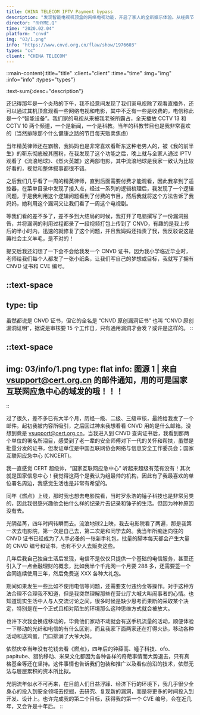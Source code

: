 ```yaml
---
title: CHINA TELECOM IPTV Payment bypass 
description: "发现智能电视机顶盒的网络电视功能，开启了家人的全新娱乐体验。从经典节目到热门电影，一应俱全。不过，发现了一个让人忍不住好奇的漏洞。利用这个小技巧，我们尽情享受了一周的节目，直到漏洞被修复，CNVD 的那份证书让我倍感荣幸。时光流逝，我回顾起四年前的梦想，感慨万分。如今，安全领域的探索已不再是我的重心，但那份热爱和期待依然存在，或许，下一个 CVE 编号就在不远的将来。"
director: "RHYME.Q"
time: "2020.02.04"
platform: "cnvd"
img: "03/1.png"
info: "https://www.cnvd.org.cn/flaw/show/1976603"
types: "cc"
client: "CHINA TELECOM"
---
```


::main-content{:title="title" :client="client" :time="time" :img="img" :info="info" :types="types"}

:text-sum{:desc="description"}

还记得那年是一个炎热的下午，我不经意间发现了我们家电视除了观看直播外，还可以通过其机顶盒观看一些网络电视和电影，其中不乏有一些是收费的，电信称此是一个“智能设备”。我们家的电视从来被我老爸所霸占，全天播放 CCTV 13 和 CCTV 10 两个频道，一个是新闻，一个是科教。当年的科教节目也是我非常喜欢的（当然排除那个什么健康之路的节目每天贩卖焦虑）

当年精英律师还在霸榜，我妈妈也是非常喜欢看靳东这种老男人的，被《我的前半生》的靳东彻底被其圈粉，在我发现了这个功能之后，晚上就与全家人通过 IPTV 观看了《流浪地球》、《烈火英雄》这两部电影，其中流浪地球是我家一致认为比较好看的，视觉和整体叙事都很不错。

之后我们几乎看了一周的精英律师，直到后面需要付费才能观看，因此我拿到了遥控器，在菜单目录中发现了接入点，经过一系列的逻辑梳理后，我发现了一个逻辑问题，于是我利用这个逻辑问题看到了付费的节目，然后我就将这个方法告诉了我妈妈，她利用这个漏洞又让我们看了一周这个电视剧。

等我们看的差不多了，差不多到大结局的时候，我打开了电脑撰写了一份漏洞报告，并将漏洞的利用过程都录了一段视频打包上传到了 CNVD，有趣的是我上传后的半小时内，迅速的就修复了这个问题，并且我妈妈还指责了我，我反驳说这是薅社会主义羊毛，是不对的！

提交后我还幻想了一下会不会给我发一个 CNVD 证书，因为我小学临近毕业时，老师给我们每个人都发了一张小纸条，让我们写自己的梦想或目标，我就写了拥有 CNVD 证书和 CVE 编号。

::text-space
---
type: tip
---
虽然都说是 CNVD 证书，但它的全名是 “CNVD 原创漏洞证书” 也叫 “CNVD 原创漏洞证明”，据说是审核要 15 个工作日，只有通用漏洞才会发？或许是这样的。
::

::text-space
---
img: 03/info/1.png
type: flat
info: 图源 1 | 来自 vsupport@cert.org.cn 的邮件通知，用的可是国家互联网应急中心的域发的哦！！！
---
::

过了很久，差不多已有大半个月，历经一级、二级、三级审核，最终给我发了一个邮件。起初我被内容所吸引，之后回过神来我想看看 CNVD 用的是什么邮箱。没想到竟是 vsupport@cert.org.cn。当我进入到 CNVD 查询证书后，我看到那两个单位的署名所泪目，感受到了老一辈的安全师傅对下一代的关怀和帮扶，虽然是批量分发的证书，但发证单位是中国互联网协会网络与信息安全工作委员会；国家互联网应急中心 (CNCERT)。

我一直感觉 CERT 超级帅，“国家互联网应急中心” 听起来超级有范有没有！其次就是国家信息中心！我觉得这两个是我认为组最帅的机构，因此有了我最喜欢的单位署名周边，我感觉生活也是非常有希望的。

同年《燃点》上线，那时我也想去电影院看，当时罗永浩的锤子科技也是非常另类的，因此我很感兴趣他会拍什么样的纪录片去记录和锤子的生活。但因为种种原因没有去。

光阴荏苒，四年时间转瞬而去。流浪地球2上映，我去电影院看了两遍，那是我第一次去电影院，第一次是自己去，第二次是和同学去的。我当年所痴迷向往的 CNVD 证书已经成为了人手必备的一张新手礼包，批量的脚本每天都会产生大量的 CNVD 编号和证书，也有不少人去贩卖这些。

几年后我自己独自生活后发现，电信不是仅仅只提供一个基础的电信服务，甚至还引入了一点金融理财的概念，比如我半个千兆网一个月要 288 多，还需要签一个合同连续使用三年，然后免费送 XXX 各种大礼包。

期间如果发生一些比如不使用电信等问题，还需要支付违约金等操作。对于这种方法合理不合理我不知道，但是我突然理解那些在营业厅大喊大叫闹事者的心情。也知道现实生活中人与人交流讨论之间，很多时候是缺少思考而果断的采取某个决定，特别是在一个正式且相对陌生的环境那么这种思维方式就会被放大。

也许下次我会换成移动的，毕竟他们家动不动就会有送手机流量的活动，顺便体验一下移动的光纤和电信的有什么区别，而且我家下面两家还在打得火热，移动各种活动和送鸡蛋，门口排满了大爷大妈。

依然庆幸当年没有花钱去看《燃点》，四年后的钟薛高、锤子科技、ofo、papitube、猎豹移动、米果文化都因为各种各样的奇葩事情而大势退去，只有真格基金等还在坚持。这件事情也告诉我们包装和推广以及看似前沿的技术，依然无法与层层累积的资本所比拟。

光阴流年似水不可再来，在目前人们日益浮躁、经济下行的环境下，我几乎很少全身心的投入到安全领域去挖掘，去研究、复现新的漏洞，而是将更多的时间投入到开发、设计上。也许完成我的第二个目标，获得我的第一个 CVE 编号，会在近几年，又会许是十年后。
::